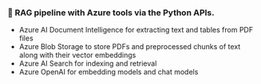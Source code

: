 ### 🤖 RAG pipeline with Azure tools via the Python APIs.

- Azure AI Document Intelligence for extracting text and tables from PDF files
- Azure Blob Storage to store PDFs and preprocessed chunks of text along with their vector embeddings
- Azure AI Search for indexing and retrieval
- Azure OpenAI for embedding models and chat models
